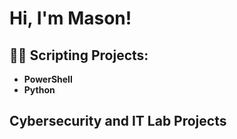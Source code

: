 <h1>Hi, I'm Mason! 

<h2>👨‍💻 Scripting Projects:</h2>

- <b>PowerShell</b>
- <b>Python</b>


<h2> Cybersecurity and IT Lab Projects </h2>


<!--
**MasonMcGahey/MasonMcGahey** is a ✨ _special_ ✨ repository because its `README.md` (this file) appears on your GitHub profile.

Here are some ideas to get you started:

- 🔭 I’m currently working on ...
- 🌱 I’m currently learning ...
- 👯 I’m looking to collaborate on ...
- 🤔 I’m looking for help with ...
- 💬 Ask me about ...
- 📫 How to reach me: ...
- 😄 Pronouns: ...
- ⚡ Fun fact: ...
-->

